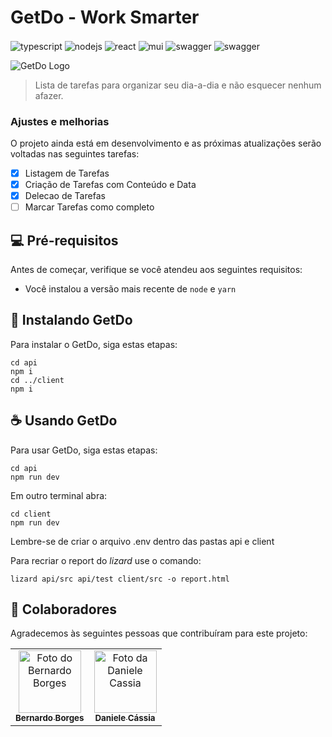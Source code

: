 # GetDo - Work Smarter

<img align="center" alt="typescript"
    src="https://img.shields.io/badge/TypeScript-007ACC?style=for-the-badge&logo=typescript&logoColor=white" />
<img align="center" alt="nodejs"
    src="https://img.shields.io/badge/Node.js-43853D?style=for-the-badge&logo=node.js&logoColor=white" />
<img align="center" alt="react"
    src="https://img.shields.io/badge/React-20232A?style=for-the-badge&logo=react&logoColor=61DAFB" />
<img align="center" alt="mui"
    src="https://img.shields.io/badge/Material--UI-0081CB?style=for-the-badge&logo=material-ui&logoColor=white" />
<img align="center" alt="swagger"
    src="https://img.shields.io/badge/Swagger-85EA2D.svg?style=for-the-badge&logo=Swagger&logoColor=black" />
<img align="center" alt="swagger"
    src="https://img.shields.io/badge/Jest-323330?style=for-the-badge&logo=Jest&logoColor=white" />

<img src="https://i.ibb.co/1MdxJFx/logo.jpg" alt="GetDo Logo">

> Lista de tarefas para organizar seu dia-a-dia e não esquecer nenhum afazer.

### Ajustes e melhorias

O projeto ainda está em desenvolvimento e as próximas atualizações serão voltadas nas seguintes tarefas:

- [x] Listagem de Tarefas
- [x] Criação de Tarefas com Conteúdo e Data
- [x] Delecao de Tarefas
- [ ] Marcar Tarefas como completo

## 💻 Pré-requisitos

Antes de começar, verifique se você atendeu aos seguintes requisitos:

- Você instalou a versão mais recente de `node` e `yarn`

## 🚀 Instalando GetDo

Para instalar o GetDo, siga estas etapas:

```
cd api
npm i
cd ../client
npm i
```

## ☕ Usando GetDo

Para usar GetDo, siga estas etapas:

```
cd api
npm run dev
```

Em outro terminal abra:

```
cd client
npm run dev
```

Lembre-se de criar o arquivo .env dentro das pastas api e client

Para recriar o report do _lizard_ use o comando:

```
lizard api/src api/test client/src -o report.html
```

## 🤝 Colaboradores

Agradecemos às seguintes pessoas que contribuíram para este projeto:

<table>
  <tr>
    <td align="center">
      <a href="https://github.com/bernborgess">
        <img src="https://github.com/bernborgess.png"
        width="100px;"
        alt="Foto do Bernardo Borges"/><br>
        <sub>
          <b>Bernardo Borges</b>
        </sub>
      </a>
    </td>
    <td align="center">
      <a href="https://github.com/Daniele-Cassia">
        <img src="https://github.com/Daniele-Cassia.png"
        width="100px;"
        alt="Foto da Daniele Cassia"/><br>
        <sub>
          <b>Daniele Cássia</b>
        </sub>
      </a>
    </td>
  </tr>
</table>
